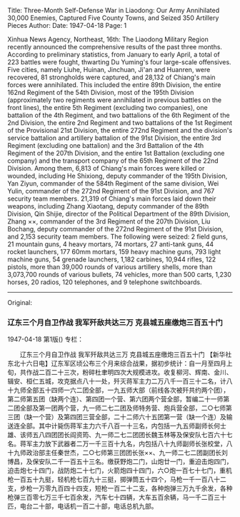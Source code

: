 Title: Three-Month Self-Defense War in Liaodong: Our Army Annihilated 30,000 Enemies, Captured Five County Towns, and Seized 350 Artillery Pieces
Author: 
Date: 1947-04-18
Page: 1

Xinhua News Agency, Northeast, 16th: The Liaodong Military Region recently announced the comprehensive results of the past three months. According to preliminary statistics, from January to early April, a total of 223 battles were fought, thwarting Du Yuming's four large-scale offensives. Five cities, namely Liuhe, Huinan, Jinchuan, Ji'an and Huanren, were recovered, 81 strongholds were captured, and 28,132 of Chiang's main forces were annihilated. This included the entire 89th Division, the entire 162nd Regiment of the 54th Division, most of the 195th Division (approximately two regiments were annihilated in previous battles on the front lines), the entire 5th Regiment (excluding two companies), one battalion of the 4th Regiment, and two battalions of the 6th Regiment of the 2nd Division, the entire 2nd Regiment and two battalions of the 1st Regiment of the Provisional 21st Division, the entire 272nd Regiment and the division's service battalion and artillery battalion of the 91st Division, the entire 3rd Regiment (excluding one battalion) and the 3rd Battalion of the 4th Regiment of the 207th Division, and the entire 1st Battalion (excluding one company) and the transport company of the 65th Regiment of the 22nd Division. Among them, 6,813 of Chiang's main forces were killed or wounded, including He Shixiong, deputy commander of the 195th Division, Yan Ziyun, commander of the 584th Regiment of the same division, Wei Yulin, commander of the 272nd Regiment of the 91st Division, and 767 security team members. 21,319 of Chiang's main forces laid down their weapons, including Zhang Xiaotang, deputy commander of the 89th Division, Qin Shijie, director of the Political Department of the 89th Division, Zhang ××, commander of the 3rd Regiment of the 207th Division, Liu Bochang, deputy commander of the 272nd Regiment of the 91st Division, and 2,153 security team members. The following were seized: 2 field guns, 21 mountain guns, 4 heavy mortars, 74 mortars, 27 anti-tank guns, 44 rocket launchers, 177 60mm mortars, 159 heavy machine guns, 793 light machine guns, 54 grenade launchers, 1,182 carbines, 10,944 rifles, 122 pistols, more than 39,000 rounds of various artillery shells, more than 3,073,700 rounds of various bullets, 74 vehicles, more than 500 carts, 1,230 horses, 20 radios, 120 telephones, and 9 telephone switchboards.



<hr /> 

Original: 


### 辽东三个月自卫作战  我军歼敌共达三万  克县城五座缴炮三百五十门

1947-04-18
第1版()
专栏：

　　辽东三个月自卫作战
    我军歼敌共达三万
    克县城五座缴炮三百五十门
    【新华社东北十六日电】辽东军区顷公布三个月来综合战果，据初步统计：自一月至四月上旬，共作战二百二十三次，粉碎杜聿明四次大规模进攻。收复柳河、辉南、金川、辑安、桓仁五城，攻克据点八十一处，歼灭蒋军主力二万八千一百三十二名，计八十九师全部五十四师一六二团全部，一九五师大部（前线各次被歼共约两个团），第二师第五团（缺两个连）、第四团一个营、第六团两个营全部，暂编二十一师第二团全部及第一团两个营，九一师二七二团及师特务营、炮兵营全部，二○七师第三团（缺一个营）及第四团三营全部，二十二师六十五团第一营（缺一个连）及输送连全部。其中计毙伤蒋军主力六千八百一十三名，内包括一九五师副师长何士雄、该师五八四团团长阎资筠、九一师二七二团团长魏玉林等及保安队七百六十七名。蒋军主力放下武器者二万一千三百十九名，内包括八十九师副师长张校堂，八十九师政治部主任秦世杰，二○七师第三团团长张××、九一师二七二团副团长刘博昌，及保安队二千一百五十三名。缴获野炮二门，山炮廿一门，重迫击炮四门，迫击炮七十四门，战防炮二十七门，火箭炮四十四门，六○炮一百七十七门，重机枪一百五十九挺，轻机枪七百九十三挺，掷弹筒五十四个，马枪一千一百八十二支，步枪一万零九百四十四支，短枪一百二十二支，各种炮弹三万九千余发，各种枪弹三百零七万三千七百余发，汽车七十四辆，大车五百余辆，马一千二百三十匹，电台二十部，电话机一百二十部，电话总机九部。

